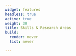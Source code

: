 ```yaml
---
widget: features
headless: true
active: true
weight: 30
title: Skills & Research Areas
build:
  render: never
  list: never

---
```

